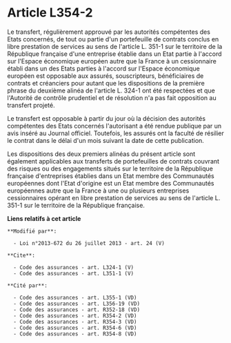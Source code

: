 # Article L354-2

Le transfert, régulièrement approuvé par les autorités compétentes des Etats concernés, de tout ou partie d'un portefeuille
de contrats conclus en libre prestation de services au sens de l'article L. 351-1 sur le territoire de la République
française d'une entreprise établie dans un Etat partie à l'accord sur l'Espace économique européen autre que la France à un
cessionnaire établi dans un des Etats parties à l'accord sur l'Espace économique européen est opposable aux assurés,
souscripteurs, bénéficiaires de contrats et créanciers pour autant que les dispositions de la première phrase du deuxième
alinéa de l'article L. 324-1 ont été respectées et que l'Autorité de contrôle prudentiel et de résolution n'a pas fait
opposition au transfert projeté. 

Le transfert est opposable à partir du jour où la décision des autorités compétentes des Etats concernés l'autorisant a été
rendue publique par un avis inséré au Journal officiel. Toutefois, les assurés ont la faculté de résilier le contrat dans le
délai d'un mois suivant la date de cette publication. 

Les dispositions des deux premiers alinéas du présent article sont également applicables aux transferts de portefeuilles de
contrats couvrant des risques ou des engagements situés sur le territoire de la République française d'entreprises établies
dans un Etat membre des Communautés européennes dont l'Etat d'origine est un Etat membre des Communautés européennes autre
que la France à une ou plusieurs entreprises cessionnaires opérant en libre prestation de services au sens de l'article L.
351-1 sur le territoire de la République française.

**Liens relatifs à cet article**

	**Modifié par**:

	  - Loi n°2013-672 du 26 juillet 2013 - art. 24 (V)

	**Cite**:

	  - Code des assurances - art. L324-1 (V)
	  - Code des assurances - art. L351-1 (V)

	**Cité par**:

	  - Code des assurances - art. L355-1 (VD)
	  - Code des assurances - art. L356-19 (VD)
	  - Code des assurances - art. R352-18 (VD)
	  - Code des assurances - art. R354-2 (VD)
	  - Code des assurances - art. R354-3 (VD)
	  - Code des assurances - art. R354-6 (VD)
	  - Code des assurances - art. R354-8 (VD)

